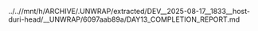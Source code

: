 ../..//mnt/h/ARCHIVE/.UNWRAP/extracted/DEV__2025-08-17__1833__host-duri-head/__UNWRAP/6097aab89a/DAY13_COMPLETION_REPORT.md